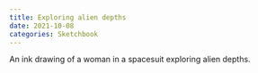 ```yaml
---
title: Exploring alien depths
date: 2021-10-08
categories: Sketchbook
---
```

An ink drawing of a woman in a spacesuit exploring alien depths.
